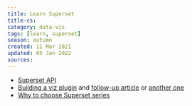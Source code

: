 ```yaml
---
title: Learn Superset
title-cs: 
category: data-vis
tags: [learn, superset]
season: autumn
created: 11 Mar 2021
updated: 05 Jan 2022
sources: 
---
```


* [Superset API](https://superset.apache.org/docs/rest-api)
* [Building a viz plugin](https://preset.io/blog/2020-07-02-hello-world/) and [follow-up article](https://medium.com/nmc-techblog/apache-superset-manage-custom-viz-plugins-in-production-9fde1a708e55) or [another one](https://medium.com/free-or-open-source-software/apache-superset-build-custom-visualization-plugin-hello-world-f1e745806957)
* [Why to choose Superset series](https://blog.hiflylabs.hu/en/2021/07/07/superset/)